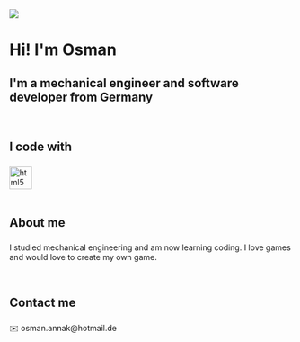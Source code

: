 <img align="center" src="https://capsule-render.vercel.app/api?type=rounded&height=200&color=gradient&text=Osman&fontAlign=50&fontAlignY=50&reversal=false&descAlign=54">

<h1 align="left">Hi! I'm Osman</h1>

###

<h2 align="left">I'm a mechanical engineer and software developer from Germany</h2>

<br>

<h2 align="left">I code with</h2>

###

<div align="left">
  <img src="https://cdn.jsdelivr.net/gh/devicons/devicon/icons/html5/html5-original.svg" height="40" alt="html5 logo"  />
</div>

<br>

<h2 align="left">About me</h2>

###

<p align="left">I studied mechanical engineering and am now learning coding. I love games and would love to create my own game.</p>

<br>

<h2 align="left">Contact me</h2>

###

<p align="left">✉️ osman.annak@hotmail.de</p>

###
